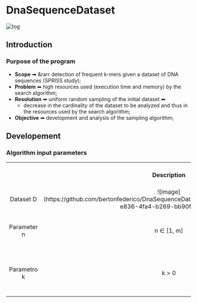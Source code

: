 # DnaSequenceDataset
 
![tog](https://github.com/bertonfederico/DnaSequenceDataset/assets/105301467/375cb744-3c7b-44f7-bc64-e25b4fe6a70b)

## Introduction
### Purpose of the program 
* **Scope** ➡ &rarr detection of frequent k-mers given a dataset of DNA sequences (SPRISS study);
* **Problem** ➡ high resources used (execution time and memory) by the search algorithm;
* **Resolution** ➡ uniform random sampling of the initial dataset ➡ 
  * decrease in the cardinality of the dataset to be analyzed and thus in the resources used by the search algorithm;
* **Objective** ➡ development and analysis of the sampling algorithm;

## Developement
### Algorithm input parameters
<table align="center">
	<tr align="center">
  <th></th>
		<th>Description</th>
		<th>Values for testing</th>
	</tr>
	<tr align="center">
  <td>Dataset D</td>
		<td>![image](https://github.com/bertonfederico/DnaSequenceDataset/assets/105301467/145b51db-e836-4fa4-b269-bb90f8ad5f33)
</td>
		<td>m = 1007050</td>
	</tr>
 	<tr align="center">
  <td>Parameter n</td>
		<td>n ∈ [1, m]</td>
		<td>k ∈ {100705, 251763, 503525, 755288}</td>
	</tr>
 	<tr align="center">
  <td>Parametro k</td>
		<td>k > 0</td>
		<td>k ∈ {1, 10, 100, 1000, 10000, 100000, 1000000}</td>
	</tr>
</table>
